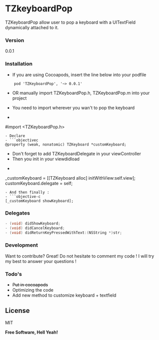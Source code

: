 # TZkeyboardPop

TZKeyboardPop allow user to pop a keyboard with a UITextField dynamically attached to it.

### Version
0.0.1

### Installation

- If you are using Cocoapods, insert the line below into your podfile

```
    pod 'TZKeyboardPop', '~> 0.0.1'
```
- OR manually import TZKeyboardPop.h, TZKeyboardPop.m into your project

- You need to import wherever you wan't to pop the keyboard

- ```objectivec
#import <TZKeyboardPop.h>
```
- Declare
- ```objectivec
@property (weak, nonatomic) TZKeyboard *customKeyboard;
```
- Don't forget to add TZKeyboardDelegate in your viewController
- Then you init in your viewdidload
- ```objective-c
_customKeyboard = [[TZKeyboard alloc] initWithView:self.view];
    customKeyboard.delegate = self;
```
- And then finally :
- ```objective-c
[_customKeyboard showKeyboard];
```

### Delegates
```objective-c
- (void) didShowKeyboard;
- (void) didCancelKeyboard;
- (void) didReturnKeyPressedWithText:(NSString *)str;
```

### Development

Want to contribute? Great! Do not hesitate to comment my code ! I will try my best to answer your questions !


### Todo's

 - ~~Put in cocoapods~~
 - Optimizing the code
 - Add new method to customize keyboard + textfield

License
----
MIT


**Free Software, Hell Yeah!**